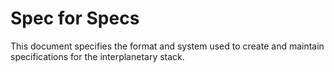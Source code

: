 
# Spec for Specs

This document specifies the format and system used to create and maintain specifications for
the interplanetary stack.
